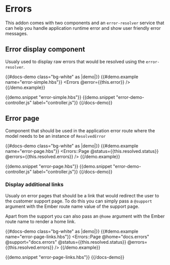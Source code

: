 # Errors

This addon comes with two components and an `error-resolver` service that can help you handle application runtime error
and show user friendly error messages.

## Error display component

Usualy used to display raw errors that would be resolved using the `error-resolver`. 

{{#docs-demo class="bg-white" as |demo|}}
  {{#demo.example name="error-simple.hbs"}}
    <Errors @error={{this.error}} />
  {{/demo.example}}

  {{demo.snippet "error-simple.hbs"}}
  {{demo.snippet "error-demo-controller.js" label="controller.js"}}
{{/docs-demo}}

## Error page

Component that should be used in the application error route where the model needs to be an instance of `ResolvedError`

{{#docs-demo class="bg-white" as |demo|}}
  {{#demo.example name="error-page.hbs"}}
    <Errors::Page
      @status={{this.resolved.status}}
      @errors={{this.resolved.errors}}
    />
  {{/demo.example}}

  {{demo.snippet "error-page.hbs"}}
  {{demo.snippet "error-demo-controller.js" label="controller.js"}}
{{/docs-demo}}

### Display additional links

Usualy on error pages that should be a link that would redirect the user to the customer support page. To do this you can simply pass
a `@support` argument with the Ember route name value of the support page.

Apart from the support you can also pass an `@home` argument with the Ember route name to render a home link.

{{#docs-demo class="bg-white" as |demo|}}
  {{#demo.example name="error-page-links.hbs"}}
    <Errors::Page
      @home="docs.errors"
      @support="docs.errors"
      @status={{this.resolved.status}}
      @errors={{this.resolved.errors}}
    />
  {{/demo.example}}

  {{demo.snippet "error-page-links.hbs"}}
{{/docs-demo}}